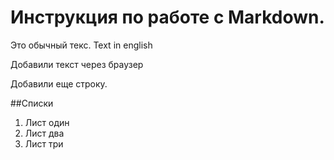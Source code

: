# Инструкция по работе с Markdown.

Это обычный текс. Text in english

Добавили текст через браузер

Добавили еще строку.

##Списки
1. Лист один
2. Лист два
3. Лист три